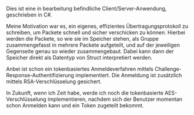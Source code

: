 Dies ist eine in bearbeitung befindliche Client/Server-Anwendung, geschrieben in C#.

Meine Motivation war es, ein eigenes, effizientes Übertragungsprotokoll zu schreiben, um Packete schnell und sicher
verschicken zu können. Hierbei werden die Packete, so wie sie im Speicher stehen, als Gruppe zusammengefasst in
mehrere Packete aufgeteilt, und auf der jeweiligen Gegenseite genau so wieder zusammengebaut. Dabei kann dann
der Speicher direkt als Datentyp von Struct<T> interpretiert werden.

Anbei ist schon ein tokenbasiertes Anmeldeverfahren mittels Challenge-Response-Authentifizierung implementiert.
Die Anmeldung ist zusätzlich mittels RSA-Verschlüsselung gesichert.

In Zukunft, wenn ich Zeit habe, werde ich noch die tokenbasierte AES-Verschlüsselung implementieren, nachdem sich
der Benutzer momentan schon Anmelden kann und ein Token zugeteilt bekommt.


